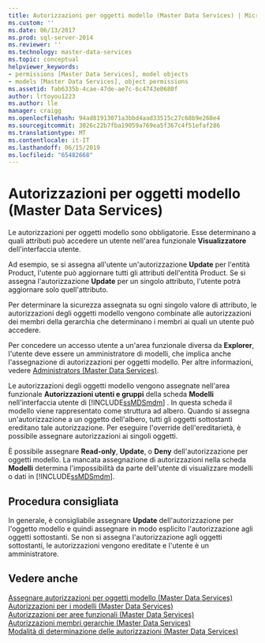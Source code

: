 ```yaml
---
title: Autorizzazioni per oggetti modello (Master Data Services) | Microsoft Docs
ms.custom: ''
ms.date: 06/13/2017
ms.prod: sql-server-2014
ms.reviewer: ''
ms.technology: master-data-services
ms.topic: conceptual
helpviewer_keywords:
- permissions [Master Data Services], model objects
- models [Master Data Services], object permissions
ms.assetid: fab6335b-4cae-47de-ae7c-6c4743e0680f
author: lrtoyou1223
ms.author: lle
manager: craigg
ms.openlocfilehash: 94ad81913071a3bbd4aad33515c27c68b9e268e4
ms.sourcegitcommit: 3026c22b7fba19059a769ea5f367c4f51efaf286
ms.translationtype: MT
ms.contentlocale: it-IT
ms.lasthandoff: 06/15/2019
ms.locfileid: "65482668"
---
```

# <a name="model-object-permissions-master-data-services"></a>Autorizzazioni per oggetti modello (Master Data Services)
  Le autorizzazioni per oggetti modello sono obbligatorie. Esse determinano a quali attributi può accedere un utente nell'area funzionale **Visualizzatore** dell'interfaccia utente.  
  
 Ad esempio, se si assegna all'utente un'autorizzazione **Update** per l'entità Product, l'utente può aggiornare tutti gli attributi dell'entità Product. Se si assegna l'autorizzazione **Update** per un singolo attributo, l'utente potrà aggiornare solo quell'attributo.  
  
 Per determinare la sicurezza assegnata su ogni singolo valore di attributo, le autorizzazioni degli oggetti modello vengono combinate alle autorizzazioni dei membri della gerarchia che determinano i membri ai quali un utente può accedere.  
  
 Per concedere un accesso utente a un'area funzionale diversa da **Explorer**, l'utente deve essere un amministratore di modelli, che implica anche l'assegnazione di autorizzazioni per oggetti modello. Per altre informazioni, vedere [Administrators &#40;Master Data Services&#41;](administrators-master-data-services.md).  
  
 Le autorizzazioni degli oggetti modello vengono assegnate nell'area funzionale **Autorizzazioni utenti e gruppi** della scheda **Modelli** nell'interfaccia utente di [!INCLUDE[ssMDSmdm](../includes/ssmdsmdm-md.md)] . In questa scheda il modello viene rappresentato come struttura ad albero. Quando si assegna un'autorizzazione a un oggetto dell'albero, tutti gli oggetti sottostanti ereditano tale autorizzazione. Per eseguire l'override dell'ereditarietà, è possibile assegnare autorizzazioni ai singoli oggetti.  
  
 È possibile assegnare **Read-only**, **Update**, o **Deny** dell'autorizzazione per oggetti modello. La mancata assegnazione di autorizzazioni nella scheda **Modelli** determina l'impossibilità da parte dell'utente di visualizzare modelli o dati in [!INCLUDE[ssMDSmdm](../includes/ssmdsmdm-md.md)].  
  
## <a name="best-practice"></a>Procedura consigliata  
 In generale, è consigliabile assegnare **Update** dell'autorizzazione per l'oggetto modello e quindi assegnare in modo esplicito l'autorizzazione agli oggetti sottostanti. Se non si assegna l'autorizzazione agli oggetti sottostanti, le autorizzazioni vengono ereditate e l'utente è un amministratore.  
  
## <a name="see-also"></a>Vedere anche  
 [Assegnare autorizzazioni per oggetti modello &#40;Master Data Services&#41;](../../2014/master-data-services/assign-model-object-permissions-master-data-services.md)   
 [Autorizzazioni per i modelli &#40;Master Data Services&#41;](../../2014/master-data-services/model-permissions-master-data-services.md)   
 [Autorizzazioni per aree funzionali &#40;Master Data Services&#41;](../../2014/master-data-services/functional-area-permissions-master-data-services.md)   
 [Autorizzazioni membri gerarchie &#40;Master Data Services&#41;](../../2014/master-data-services/hierarchy-member-permissions-master-data-services.md)   
 [Modalità di determinazione delle autorizzazioni &#40;Master Data Services&#41;](../../2014/master-data-services/how-permissions-are-determined-master-data-services.md)  
  
  
